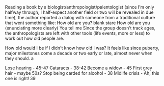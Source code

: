 Reading a book by a biologist/anthropologist/palentologist (since I'm only halfway through, I half-expect another field or two will be revealed in due time), the author reported a dialog with someone from a traditional culture that went something like:
How old are you?
blank stare
How old are you (enunciating more clearly)
You tell me
Since the group doesn't track ages, the anthropologists are left with other tools (life events, more or less) to work out how old people are.

How old would I be if I didn't know how old I was? It feels like since puberty, major milestones come a decade or two early or late, almost never when they should. a

Lose hearing - 45-47
Cataracts - 38-42
Become a widow - 45
First grey hair - maybe 50s?
Stop being carded for alcohol - 38
Midlife crisis - Ah, this one is right! 39
